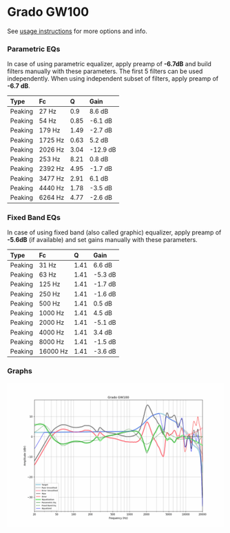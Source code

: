 # Grado GW100
See [usage instructions](https://github.com/jaakkopasanen/AutoEq#usage) for more options and info.

### Parametric EQs
In case of using parametric equalizer, apply preamp of **-6.7dB** and build filters manually
with these parameters. The first 5 filters can be used independently.
When using independent subset of filters, apply preamp of **-6.7 dB**.

| Type    | Fc      |    Q | Gain     |
|:--------|:--------|:-----|:---------|
| Peaking | 27 Hz   | 0.9  | 8.6 dB   |
| Peaking | 54 Hz   | 0.85 | -6.1 dB  |
| Peaking | 179 Hz  | 1.49 | -2.7 dB  |
| Peaking | 1725 Hz | 0.63 | 5.2 dB   |
| Peaking | 2026 Hz | 3.04 | -12.9 dB |
| Peaking | 253 Hz  | 8.21 | 0.8 dB   |
| Peaking | 2392 Hz | 4.95 | -1.7 dB  |
| Peaking | 3477 Hz | 2.91 | 6.1 dB   |
| Peaking | 4440 Hz | 1.78 | -3.5 dB  |
| Peaking | 6264 Hz | 4.77 | -2.6 dB  |

### Fixed Band EQs
In case of using fixed band (also called graphic) equalizer, apply preamp of **-5.6dB**
(if available) and set gains manually with these parameters.

| Type    | Fc       |    Q | Gain    |
|:--------|:---------|:-----|:--------|
| Peaking | 31 Hz    | 1.41 | 6.6 dB  |
| Peaking | 63 Hz    | 1.41 | -5.3 dB |
| Peaking | 125 Hz   | 1.41 | -1.7 dB |
| Peaking | 250 Hz   | 1.41 | -1.6 dB |
| Peaking | 500 Hz   | 1.41 | 0.5 dB  |
| Peaking | 1000 Hz  | 1.41 | 4.5 dB  |
| Peaking | 2000 Hz  | 1.41 | -5.1 dB |
| Peaking | 4000 Hz  | 1.41 | 3.4 dB  |
| Peaking | 8000 Hz  | 1.41 | -1.5 dB |
| Peaking | 16000 Hz | 1.41 | -3.6 dB |

### Graphs
![](./Grado%20GW100.png)